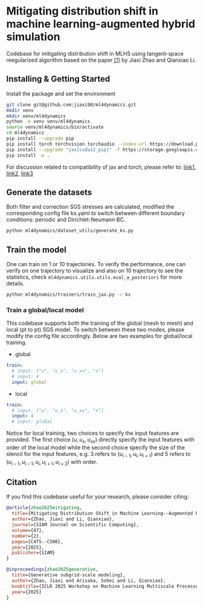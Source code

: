 # Mitigating distribution shift in machine learning-augmented hybrid simulation

Codebase for mitigating distribution shift in MLHS using tangent-space reegularized algorithm based on the paper [[1]]() by Jiaxi Zhao and Qianxiao Li.


## Installing & Getting Started
Install the package and set the environment

```bash
git clone git@github.com:jiaxi98/ml4dynamics.git
mkdir venv
mkdir venv/ml4dynamics
python -m venv venv/ml4dynamics
source venv/ml4dynamics/bin/activate
cd ml4dynamics
pip install --upgrade pip
pip install torch torchvision torchaudio --index-url https://download.pytorch.org/whl/cu126
pip install --upgrade "jax[cuda12_pip]" -f https://storage.googleapis.com/jax-releases/jax_cuda_releases.html
pip install -e .
```

For discussion related to compatibility of jax and torch, please refer to:
[link1](https://github.com/google-deepmind/magiclens/issues/4),
[link2](https://github.com/jax-ml/jax/issues/18281),
[link3](https://github.com/jax-ml/jax/issues/18032)

## Generate the datasets
Both filter and correction SGS stresses are calculated, modified the corresponding config file ks.yaml
to switch between different boundary conditions: periodic and Dirichlet-Neumann BC.
```bash
python ml4dynamics/dataset_utils/generate_ks.py
```

## Train the model
One can train on 1 or 10 trajectories. To verify the performance, one can verify on one trajectory
to visualize and also on 10 trajectory to see the statistics, check `ml4dynamics.utils.utils.eval_a_posteriori`
for more details.
```bash
python ml4dynamics/trainers/train_jax.py -c ks
```

### Train a global/local model
This codebase supports both the training of the global (mesh to mesh) and local (pt to pt)
SGS model. To switch between these two modes, please modify the config file accordingly.
Below are two examples for global/local training.
- global
```yaml
train:
  # input: ["u", "u_x", "u_xx", "x"]
  # input: 4
  input: global
```
- local
```yaml
train:
  # input: ["u", "u_x", "u_xx", "x"]
  input: 4
  # input: global
```
Notice for local training, two choices to specify the input features are provided.
The first choice $(u, u_x, u_{xx})$ directly specify the input features with order
of the local model while the second choice specify the size of the stencil for the
input features, e.g. $3$ refers to $(u_{i-1}, u_i, u_{i+1})$ and $5$ refers to
$(u_{i-1}, u_{i-1}, u_i, u_{i+1}, u_{i+2})$ with order.

<!-- ## Reproduce the results
In the following we will provide the detailed procedure to reproduce the full experiments in the paper. All the estimated execution times are based on 4 GPUs (NVIDIA GeForce RTX 3090). All the checkpoints of network models are provided and can be used to directly generate the plots in `demo.ipynb` notebook without training the models.
### Data generation
Estimated execution time: 1 hour
```bash
mkdir ../data/NS
mkdir ../data/RD
bash generate_data.sh
```

### Training
Estimated execution time: 24 hour
```bash
mkdir ../models/NS
mkdir ../models/RD
bash train.sh
```

### Plots
For a quick view of all the plots, we high recommand to run the `demo.ipynb` notebook.

Estimated execution time: 5 minutes
1. plots of the distribution shift phenomena, this script plots the Fig. 1 and Fig. 2 which illustrate the distribution shift 
phenomena for RD and NS
```bash
cd exp
python exp1.py
```
2. plots of the linear dynamics experiments
```bash
python exp2.py
```
3. plots of the comparison of distribution shift with different simulating parameters
```bash
python exp3.py
```
4. plots of the comparison of TR, OLS, and the ground truth
```bash
python exp4.py
```
5. generate the table
```bash
python exp5.py
``` -->

## Citation
If you find this codebase useful for your research, please consider citing:
```bibtex
@article{zhao2025mitigating,
  title={Mitigating Distribution Shift in Machine Learning--Augmented Hybrid Simulation},
  author={Zhao, Jiaxi and Li, Qianxiao},
  journal={SIAM Journal on Scientific Computing},
  volume={47},
  number={2},
  pages={C475--C500},
  year={2025},
  publisher={SIAM}
}

@inproceedings{zhao2025generative,
  title={Generative subgrid-scale modeling},
  author={Zhao, Jiaxi and Arisaka, Sohei and Li, Qianxiao},
  booktitle={ICLR 2025 Workshop on Machine Learning Multiscale Processes},
  year={2025}
}
```
